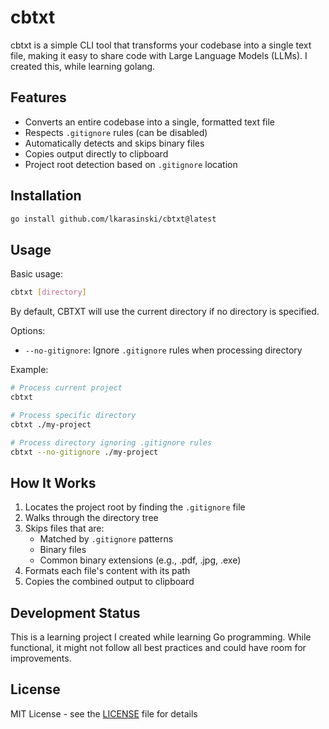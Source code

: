 # cbtxt

cbtxt is a simple CLI tool that transforms your codebase into a single text file, making it easy to share code with Large Language Models (LLMs). I created this, while learning golang.

## Features

- Converts an entire codebase into a single, formatted text file
- Respects `.gitignore` rules (can be disabled)
- Automatically detects and skips binary files
- Copies output directly to clipboard
- Project root detection based on `.gitignore` location

## Installation

```bash
go install github.com/lkarasinski/cbtxt@latest
```

## Usage

Basic usage:
```bash
cbtxt [directory]
```

By default, CBTXT will use the current directory if no directory is specified.

Options:
- `--no-gitignore`: Ignore `.gitignore` rules when processing directory

Example:
```bash
# Process current project
cbtxt

# Process specific directory
cbtxt ./my-project

# Process directory ignoring .gitignore rules
cbtxt --no-gitignore ./my-project
```

## How It Works

1. Locates the project root by finding the `.gitignore` file
2. Walks through the directory tree
3. Skips files that are:
   - Matched by `.gitignore` patterns
   - Binary files
   - Common binary extensions (e.g., .pdf, .jpg, .exe)
4. Formats each file's content with its path
5. Copies the combined output to clipboard

## Development Status

This is a learning project I created while learning Go programming. While functional, it might not follow all best practices and could have room for improvements.
## License

MIT License - see the [LICENSE](LICENSE) file for details

